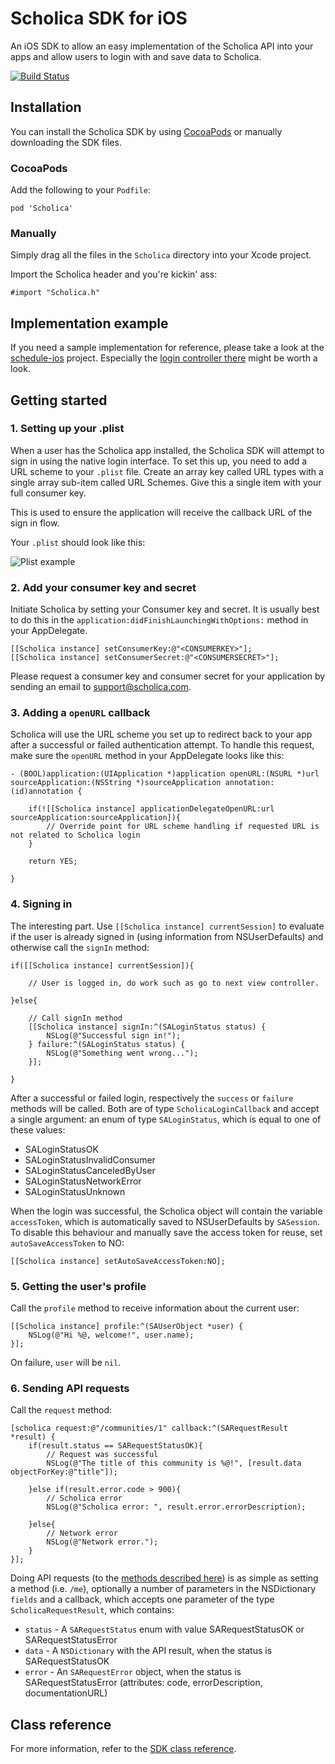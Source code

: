 # Scholica SDK for iOS

An iOS SDK to allow an easy implementation of the Scholica API into your apps and allow users to login with and save data to Scholica. 

[![Build Status](https://travis-ci.org/scholica/sdk-ios.png)](https://travis-ci.org/scholica/sdk-ios)

## Installation
You can install the Scholica SDK by using [CocoaPods](https://github.com/CocoaPods/CocoaPods) or manually downloading the SDK files.

### CocoaPods

Add the following to your `Podfile`:

	pod 'Scholica'


### Manually

Simply drag all the files in the `Scholica` directory into your Xcode project.

Import the Scholica header and you're kickin' ass:

    #import "Scholica.h"


## Implementation example

If you need a sample implementation for reference, please take a look at the [schedule-ios](https://github.com/scholica/schedule-ios) project. Especially the [login controller there](https://github.com/scholica/schedule-ios/blob/master/schedule/LoginViewController.m#L42) might be worth a look.


## Getting started

### 1. Setting up your .plist
When a user has the Scholica app installed, the Scholica SDK will attempt to sign in using the native login interface. To set this up, you need to add a URL scheme to your `.plist` file. Create an array key called URL types with a single array sub-item called URL Schemes. Give this a single item with your full consumer key.

This is used to ensure the application will receive the callback URL of the sign in flow.

Your `.plist` should look like this:

![Plist example](InfoPlistExample.png)


### 2. Add your consumer key and secret

Initiate Scholica by setting your Consumer key and secret. It is usually best to do this in the `application:didFinishLaunchingWithOptions:` method in your AppDelegate.

	[[Scholica instance] setConsumerKey:@"<CONSUMERKEY>"];
    [[Scholica instance] setConsumerSecret:@"<CONSUMERSECRET>"];

Please request a consumer key and consumer secret for your application by sending an email to [support@scholica.com](mailto:support@scholica.com).

### 3. Adding a `openURL` callback

Scholica will use the URL scheme you set up to redirect back to your app after a successful or failed authentication attempt. To handle this request, make sure the `openURL` method in your AppDelegate looks like this:

	- (BOOL)application:(UIApplication *)application openURL:(NSURL *)url sourceApplication:(NSString *)sourceApplication annotation:(id)annotation {
	    
	    if(![[Scholica instance] applicationDelegateOpenURL:url sourceApplication:sourceApplication]){
	        // Override point for URL scheme handling if requested URL is not related to Scholica login
	    }
	    
	    return YES;
	    
	}
	

### 4. Signing in

The interesting part. Use `[[Scholica instance] currentSession]` to evaluate if the user is already signed in (using information from NSUserDefaults) and otherwise call the `signIn` method:

	if([[Scholica instance] currentSession]){
		
		// User is logged in, do work such as go to next view controller.
		
	}else{
		
		// Call signIn method
		[[Scholica instance] signIn:^(SALoginStatus status) {
        	NSLog(@"Successful sign in!");
	    } failure:^(SALoginStatus status) {
	        NSLog(@"Something went wrong...");
	    }];
	
	}

After a successful or failed login, respectively the `success` or `failure` methods will be called. Both are of type `ScholicaLoginCallback` and accept a single argument: an enum of type `SALoginStatus`, which is equal to one of these values:

* SALoginStatusOK
* SALoginStatusInvalidConsumer
* SALoginStatusCanceledByUser
* SALoginStatusNetworkError
* SALoginStatusUnknown

When the login was successful, the Scholica object will contain the variable `accessToken`, which is automatically saved to NSUserDefaults by `SASession`. To disable this behaviour and manually save the access token for reuse, set `autoSaveAccessToken` to NO:

	[[Scholica instance] setAutoSaveAccessToken:NO];


### 5. Getting the user's profile

Call the `profile` method to receive information about the current user:

	[[Scholica instance] profile:^(SAUserObject *user) {
        NSLog(@"Hi %@, welcome!", user.name);
    }];
    
On failure, `user` will be `nil`.


### 6. Sending API requests

Call the `request` method:

	[scholica request:@"/communities/1" callback:^(SARequestResult *result) {
        if(result.status == SARequestStatusOK){
            // Request was successful
            NSLog(@"The title of this community is %@!", [result.data objectForKey:@"title"]);

        }else if(result.error.code > 900){
            // Scholica error
            NSLog(@"Scholica error: ", result.error.errorDescription);

        }else{
            // Network error
            NSLog(@"Network error.");
        }
    }];

Doing API requests (to the [methods described here](http://help.scholica.com/developers/API/methods)) is as simple as setting a method (i.e. `/me`), optionally a number of parameters in the NSDictionary `fields` and a callback, which accepts one parameter of the type `ScholicaRequestResult`, which contains:

* `status` - A `SARequestStatus` enum with value SARequestStatusOK or SARequestStatusError
* `data` - A `NSDictionary` with the API result, when the status is SARequestStatusOK
* `error` - An `SARequestError` object, when the status is SARequestStatusError (attributes: code, errorDescription, documentationURL)

## Class reference

For more information, refer to the [SDK class reference](http://scholica-ref-ios.surge.sh/).